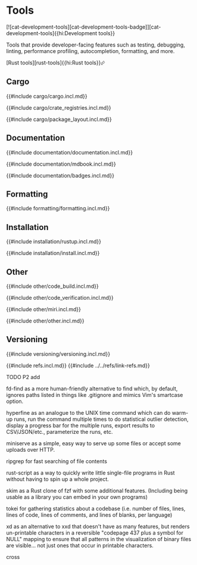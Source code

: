 # Tools

[![cat-development-tools][cat-development-tools-badge]][cat-development-tools]{{hi:Development tools}}

Tools that provide developer-facing features such as testing, debugging, linting, performance profiling, autocompletion, formatting, and more.

[Rust tools][rust-tools]{{hi:Rust tools}}⮳

## Cargo

{{#include cargo/cargo.incl.md}}

{{#include cargo/crate_registries.incl.md}}

{{#include cargo/package_layout.incl.md}}

## Documentation

{{#include documentation/documentation.incl.md}}

{{#include documentation/mdbook.incl.md}}

{{#include documentation/badges.incl.md}}

## Formatting

{{#include formatting/formatting.incl.md}}

## Installation

{{#include installation/rustup.incl.md}}

{{#include installation/install.incl.md}}

## Other

{{#include other/code_build.incl.md}}

{{#include other/code_verification.incl.md}}

{{#include other/miri.incl.md}}

{{#include other/other.incl.md}}

## Versioning

{{#include versioning/versioning.incl.md}}

{{#include refs.incl.md}}
{{#include ../../refs/link-refs.md}}

<div class="hidden">
TODO P2 add

fd-find as a more human-friendly alternative to find which, by default, ignores paths listed in things like .gitignore and mimics Vim's smartcase option.

hyperfine as an analogue to the UNIX time command which can do warm-up runs, run the command multiple times to do statistical outlier detection, display a progress bar for the multiple runs, export results to CSV/JSON/etc., parameterize the runs, etc.

miniserve as a simple, easy way to serve up some files or accept some uploads over HTTP.

ripgrep for fast searching of file contents

rust-script as a way to quickly write little single-file programs in Rust without having to spin up a whole project.

skim as a Rust clone of fzf with some additional features. (Including being usable as a library you can embed in your own programs)

tokei for gathering statistics about a codebase (i.e. number of files, lines, lines of code, lines of comments, and lines of blanks, per language)

xd as an alternative to xxd that doesn't have as many features, but renders un-printable characters in a reversible "codepage 437 plus a symbol for NULL" mapping to ensure that all patterns in the visualization of binary files are visible... not just ones that occur in printable characters.

cross
</div>
